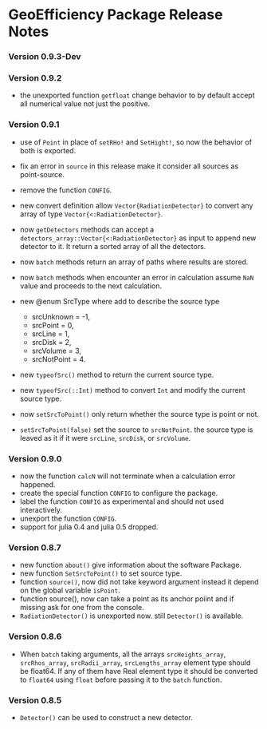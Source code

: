 # GeoEfficiency Package Release Notes

### Version 0.9.3-Dev

### Version 0.9.2
*  the unexported function `getfloat` change behavior to by default accept all numerical value not just the positive.

### Version 0.9.1
 *  use of `Point` in place of `setRHo!` and `SetHight!`, so now the behavior of both is exported.
 *  fix an error in `source` in this release make it consider all sources as point-source.
 *  remove the function `CONFIG`.
 *  new convert definition allow `Vector{RadiationDetector}` to convert any array of type `Vector{<:RadiationDetector}`.
 *  now `getDetectors` methods can accept a `detectors_array::Vector{<:RadiationDetector}` as input to append new detector to it. It return a sorted array of all the detectors. 
 *  now `batch` methods return an array of paths where results are stored. 
 *  now `batch` methods when encounter an error in calculation assume `NaN` value and proceeds to the next calculation.
 *  new @enum SrcType where add to describe the source type
	  -  srcUnknown = -1, 
	  -  srcPoint = 0, 
	  -  srcLine = 1, 
	  -  srcDisk = 2, 
	  -  srcVolume = 3, 
	  -  srcNotPoint = 4.
  
 *  new `typeofSrc()` method to return the current source type. 
 *  new `typeofSrc(::Int)` method to convert `Int` and modify the current source type. 
 *  now `setSrcToPoint()` only return whether the source type is point or not.
 *  `setSrcToPoint(false)` set the source to `srcNotPoint`. the source type is leaved as it if  it were `srcLine`, `srcDisk`, or `srcVolume`.

 
### Version 0.9.0
 *  now the function `calcN` will not terminate when a calculation error happened.
 *  create the special function `CONFIG` to configure the package.
 *  label the function `CONFIG` as experimental and should not used interactively.
 *  unexport the function `CONFIG`. 
 *  support for julia 0.4 and julia 0.5 dropped.
 
 
### Version 0.8.7
 *  new function `about()` give information about the software Package.
 *  new function `SetSrcToPoint()` to set source type.
 *  function `source()`, now did not take keyword argument instead it depend on the global variable `isPoint`. 
 *  function source(), now can take a point as its anchor poiint and if missing ask for one from the console.
 *  `RadiationDetector()` is unexported now. still `Detector()` is available. 


### Version 0.8.6
 *  When `batch` taking arguments, all the arrays `srcHeights_array`, `srcRhos_array`, `srcRadii_array`, `srcLengths_array` element type should be float64. If any of them have Real element type it should be converted to `float64` using `float` before passing it to the `batch` function.

### Version 0.8.5
 *  `Detector()` can be used to construct a new detector.
